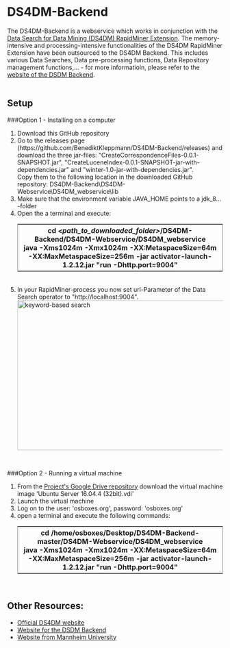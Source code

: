 # DS4DM-Backend

The DS4DM-Backend is a webservice which works in conjunction with the <a href="https://community.rapidminer.com/t5/Community-Blog/The-Data-Search-for-Data-Mining-Extension-Release/ba-p/38231">Data Search for Data Mining (DS4DM) RapidMiner Extension</a>. The memory-intensive and processing-intensive functionalities of the DS4DM RapidMiner Extension have been outsourced to the DS4DM Backend. This includes various Data Searches, Data pre-processing functions, Data Repository management functions,... - for more informatioin, please refer to the <a href="http://web.informatik.uni-mannheim.de/ds4dm/">website of the DSDM Backend</a>.<br>
<br>

## Setup

###Option 1 - Installing on a computer
<ol>
  <li>Download this GitHub repository
  <li> Go to the releases page (https://github.com/BenediktKleppmann/DS4DM-Backend/releases) and download the three jar-files: "CreateCorrespondenceFiles-0.0.1-SNAPSHOT.jar", "CreateLuceneIndex-0.0.1-SNAPSHOT-jar-with-dependencies.jar" and "winter-1.0-jar-with-dependencies.jar". <br>
    Copy them to the following location in the downloaded GitHub repository: DS4DM-Backend\DS4DM-Webservice\DS4DM_webservice\lib
  <li>Make sure that the environment variable JAVA_HOME points to a jdk_8... -folder
  <li>Open the a terminal and execute:<br>
    <table frame="box">
      <tr>
        <th>
		  cd <i>&lt;path_to_downloaded_folder&gt;</i>/DS4DM-Backend/DS4DM-Webservice/DS4DM_webservice<br>
          java -Xms1024m -Xmx1024m -XX:MetaspaceSize=64m -XX:MaxMetaspaceSize=256m -jar activator-launch-1.2.12.jar "run -Dhttp.port=9004"
        </th>
      </tr>
    </table><br>
   <li>In your RapidMiner-process you now set url-Parameter of the Data Search operator to "http://localhost:9004".<br>
     <img class="img-responsive" src="http://web.informatik.uni-mannheim.de/ds4dm/images/Set_URL_in_Data_Search_operator.png" alt="keyword-based search" height="350" width="900" align="middle"  style="display: block; margin-left:auto; margin-right: auto;z-index: 1;">  
</ol>
<br>

###Option 2 - Running a virtual machine
<ol>
  <li>From the <a href="https://drive.google.com/drive/u/2/folders/10FXg3QIXJXtIux78sqlpsGhKbNd6VVkp">Project's Google Drive repository</a> download the virtual machine image 'Ubuntu Server 16.04.4 (32bit).vdi'
  <li>Launch the virtual machine
  <li>Log on to the user: 'osboxes.org', password: 'osboxes.org'
  <li>open a terminal and execute the following commands:<br>
	  <table frame="box">
		  <tr>
			<th>
			  cd /home/osboxes/Desktop/DS4DM-Backend-master/DS4DM-Webservice/DS4DM_webservice<br>
			  java -Xms1024m -Xmx1024m -XX:MetaspaceSize=64m -XX:MaxMetaspaceSize=256m -jar activator-launch-1.2.12.jar "run -Dhttp.port=9004"
			</th>
		  </tr>
		</table><br>
</ol>

## Other Resources:
<ul>
  <li><a href="http://ds4dm.de/">Official DS4DM website</a>
  <li><a href="http://web.informatik.uni-mannheim.de/ds4dm/">Website for the DSDM Backend</a>
  <li><a href="http://dws.informatik.uni-mannheim.de/en/projects/ds4dm-data-search-for-data-mining/">Website from Mannheim University</a>
</ul>


